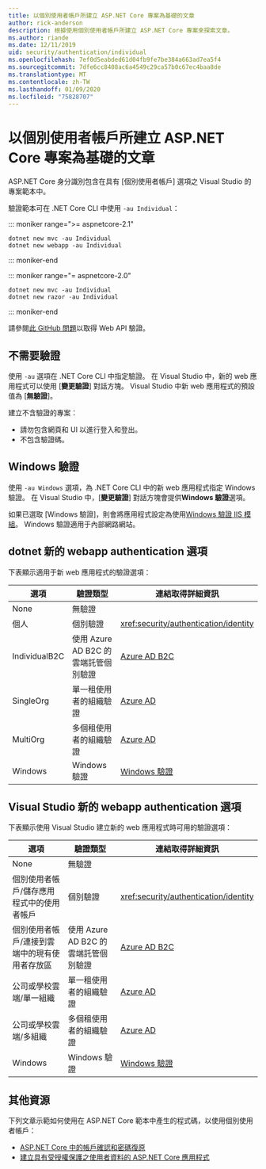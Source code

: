```yaml
---
title: 以個別使用者帳戶所建立 ASP.NET Core 專案為基礎的文章
author: rick-anderson
description: 根據使用個別使用者帳戶所建立 ASP.NET Core 專案來探索文章。
ms.author: riande
ms.date: 12/11/2019
uid: security/authentication/individual
ms.openlocfilehash: 7ef0d5eabded61d04fb9fe7be384a663ad7ea5f4
ms.sourcegitcommit: 7dfe6cc8408ac6a4549c29ca57b0c67ec4baa8de
ms.translationtype: MT
ms.contentlocale: zh-TW
ms.lasthandoff: 01/09/2020
ms.locfileid: "75828707"
---
```

# <a name="articles-based-on-aspnet-core-projects-created-with-individual-user-accounts"></a>以個別使用者帳戶所建立 ASP.NET Core 專案為基礎的文章

ASP.NET Core 身分識別包含在具有 [個別使用者帳戶] 選項之 Visual Studio 的專案範本中。

驗證範本可在 .NET Core CLI 中使用 `-au Individual`：

::: moniker range=">= aspnetcore-2.1"

```dotnetcli
dotnet new mvc -au Individual
dotnet new webapp -au Individual
```

::: moniker-end

::: moniker range="= aspnetcore-2.0"

```dotnetcli
dotnet new mvc -au Individual
dotnet new razor -au Individual
```

::: moniker-end

請參閱[此 GitHub 問題](https://github.com/dotnet/AspNetCore/issues/5833)以取得 Web API 驗證。

<a name="no"></a>

## <a name="no-authentication"></a>不需要驗證

使用 `-au` 選項在 .NET Core CLI 中指定驗證。 在 Visual Studio 中，新的 web 應用程式可以使用 [**變更驗證**] 對話方塊。 Visual Studio 中新 web 應用程式的預設值為 [**無驗證**]。

建立不含驗證的專案：

* 請勿包含網頁和 UI 以進行登入和登出。
* 不包含驗證碼。

<a name="win"></a>

## <a name="windows-authentication"></a>Windows 驗證

使用 `-au Windows` 選項，為 .NET Core CLI 中的新 web 應用程式指定 Windows 驗證。 在 Visual Studio 中，[**變更驗證**] 對話方塊會提供**Windows 驗證**選項。

如果已選取 [Windows 驗證]，則會將應用程式設定為使用[Windows 驗證 IIS 模組](xref:host-and-deploy/iis/modules)。 Windows 驗證適用于內部網路網站。

## <a name="dotnet-new-webapp-authentication-options"></a>dotnet 新的 webapp authentication 選項

下表顯示適用于新 web 應用程式的驗證選項：

| 選項 | 驗證類型 | 連結取得詳細資訊 |
 | ----------------- | ------------ | ---------- |
| None            |  無驗證 | | 
| 個人      |  個別驗證 | <xref:security/authentication/identity>
| IndividualB2C   |  使用 Azure AD B2C 的雲端託管個別驗證 | [Azure AD B2C](/azure/active-directory-b2c/) |
| SingleOrg       |  單一租使用者的組織驗證 | [Azure AD](/azure/active-directory/develop/quickstart-v2-aspnet-core-webapp) |
| MultiOrg        |  多個租使用者的組織驗證 | [Azure AD](/azure/active-directory/develop/quickstart-v2-aspnet-core-webapp) |
| Windows         |  Windows 驗證 | [Windows 驗證](xref:security/authentication/windowsauth)

## <a name="visual-studio-new-webapp-authentication-options"></a>Visual Studio 新的 webapp authentication 選項

下表顯示使用 Visual Studio 建立新的 web 應用程式時可用的驗證選項：

| 選項 | 驗證類型 | 連結取得詳細資訊 |
 | ----------------- | ------------ | ---------- |
| None            |  無驗證 | | 
| 個別使用者帳戶/儲存應用程式中的使用者帳戶 |  個別驗證 | <xref:security/authentication/identity> |
| 個別使用者帳戶/連接到雲端中的現有使用者存放區 |  使用 Azure AD B2C 的雲端託管個別驗證 | [Azure AD B2C](/azure/active-directory-b2c/) |
| 公司或學校雲端/單一組織  |  單一租使用者的組織驗證 | [Azure AD](/azure/active-directory/develop/quickstart-v2-aspnet-core-webapp) |
| 公司或學校雲端/多組織 |  多個租使用者的組織驗證 | [Azure AD](/azure/active-directory/develop/quickstart-v2-aspnet-core-webapp) |
| Windows         |  Windows 驗證 | [Windows 驗證](xref:security/authentication/windowsauth)

## <a name="additional-resources"></a>其他資源

下列文章示範如何使用在 ASP.NET Core 範本中產生的程式碼，以使用個別使用者帳戶：

* [ASP.NET Core 中的帳戶確認和密碼復原](xref:security/authentication/accconfirm)
* [建立具有受授權保護之使用者資料的 ASP.NET Core 應用程式](xref:security/authorization/secure-data)
